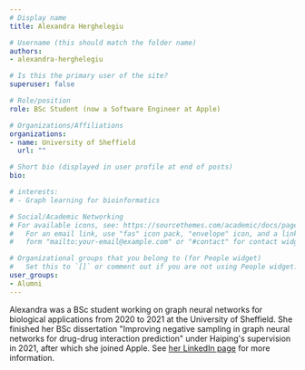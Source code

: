 ```yaml
---
# Display name
title: Alexandra Herghelegiu

# Username (this should match the folder name)
authors:
- alexandra-herghelegiu

# Is this the primary user of the site?
superuser: false

# Role/position
role: BSc Student (now a Software Engineer at Apple)

# Organizations/Affiliations
organizations:
- name: University of Sheffield
  url: ""

# Short bio (displayed in user profile at end of posts)
bio: 

# interests:
# - Graph learning for bioinformatics

# Social/Academic Networking
# For available icons, see: https://sourcethemes.com/academic/docs/page-builder/#icons
#   For an email link, use "fas" icon pack, "envelope" icon, and a link in the
#   form "mailto:your-email@example.com" or "#contact" for contact widget.

# Organizational groups that you belong to (for People widget)
#   Set this to `[]` or comment out if you are not using People widget.
user_groups:
- Alumni
---
```


Alexandra was a BSc student working on graph neural networks for biological applications from 2020 to 2021 at the University of Sheffield. She finished her BSc dissertation "Improving negative sampling in graph neural networks for drug-drug interaction prediction" under Haiping's supervision in 2021, after which she joined Apple. See [her LinkedIn page](https://www.linkedin.com/in/alexandra-herghelegiu/?originalSubdomain=uk) for more information.
